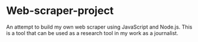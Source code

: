 # Web-scraper-project

An attempt to build my own web scraper using JavaScript and Node.js. This is a tool that can be used as a research tool in my work as a journalist.